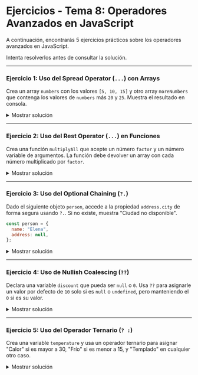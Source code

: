 # **Ejercicios - Tema 8: Operadores Avanzados en JavaScript**

A continuación, encontrarás 5 ejercicios prácticos sobre los operadores avanzados en JavaScript.

Intenta resolverlos antes de consultar la solución.

---

### **Ejercicio 1: Uso del Spread Operator (`...`) con Arrays**

Crea un array `numbers` con los valores `[5, 10, 15]` y otro array `moreNumbers` que contenga los valores de `numbers` más `20` y `25`. Muestra el resultado en consola.

<details><summary>Mostrar solución</summary>

```js
const numbers = [5, 10, 15];
const moreNumbers = [...numbers, 20, 25];
console.log(moreNumbers); // Salida: [5, 10, 15, 20, 25]
```

</details>

---

### **Ejercicio 2: Uso del Rest Operator (`...`) en Funciones**

Crea una función `multiplyAll` que acepte un número `factor` y un número variable de argumentos. La función debe devolver un array con cada número multiplicado por `factor`.

<details><summary>Mostrar solución</summary>

```js
function multiplyAll(factor, ...numbers) {
  return numbers.map((num) => num * factor);
}

console.log(multiplyAll(2, 3, 4, 5)); // Salida: [6, 8, 10]
```

</details>

---

### **Ejercicio 3: Uso del Optional Chaining (`?.`)**

Dado el siguiente objeto `person`, accede a la propiedad `address.city` de forma segura usando `?.`. Si no existe, muestra "Ciudad no disponible".

```js
const person = {
  name: "Elena",
  address: null,
};
```

<details><summary>Mostrar solución</summary>

```js
console.log(person.address?.city ?? "Ciudad no disponible"); // Salida: "Ciudad no disponible"
```

</details>

---

### **Ejercicio 4: Uso de Nullish Coalescing (`??`)**

Declara una variable `discount` que pueda ser `null` o `0`. Usa `??` para asignarle un valor por defecto de `10` solo si es `null` o `undefined`, pero manteniendo el `0` si es su valor.

<details><summary>Mostrar solución</summary>

```js
let discount = 0;
const finalDiscount = discount ?? 10;
console.log(finalDiscount); // Salida: 0
```

</details>

---

### **Ejercicio 5: Uso del Operador Ternario (`? :`)**

Crea una variable `temperature` y usa un operador ternario para asignar "Calor" si es mayor a 30, "Frío" si es menor a 15, y "Templado" en cualquier otro caso.

<details><summary>Mostrar solución</summary>

```js
const temperature = 22;
const weather =
  temperature > 30 ? "Calor" : temperature < 15 ? "Frío" : "Templado";
console.log(weather); // Salida: "Templado"
```

</details>
